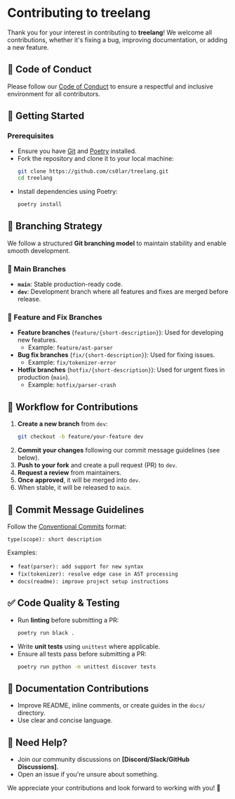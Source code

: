 # Contributing to treelang

Thank you for your interest in contributing to **treelang**! We welcome all contributions, whether it's fixing a bug, improving documentation, or adding a new feature.

## 📜 Code of Conduct

Please follow our [Code of Conduct](CODE_OF_CONDUCT.md) to ensure a respectful and inclusive environment for all contributors.

## 🚀 Getting Started

### Prerequisites

- Ensure you have [Git](https://git-scm.com/) and [Poetry](https://python-poetry.org/) installed.
- Fork the repository and clone it to your local machine:
  ```sh
  git clone https://github.com/cs0lar/treelang.git
  cd treelang
  ```
- Install dependencies using Poetry:
  ```sh
  poetry install
  ```

## 🌳 Branching Strategy

We follow a structured **Git branching model** to maintain stability and enable smooth development.

### 🔹 Main Branches

- **`main`**: Stable production-ready code.
- **`dev`**: Development branch where all features and fixes are merged before release.

### 🔹 Feature and Fix Branches

- **Feature branches** (`feature/{short-description}`): Used for developing new features.
  - Example: `feature/ast-parser`
- **Bug fix branches** (`fix/{short-description}`): Used for fixing issues.
  - Example: `fix/tokenizer-error`
- **Hotfix branches** (`hotfix/{short-description}`): Used for urgent fixes in production (`main`).
  - Example: `hotfix/parser-crash`

## 🔄 Workflow for Contributions

1. **Create a new branch** from `dev`:
   ```sh
   git checkout -b feature/your-feature dev
   ```
2. **Commit your changes** following our commit message guidelines (see below).
3. **Push to your fork** and create a pull request (PR) to `dev`.
4. **Request a review** from maintainers.
5. **Once approved**, it will be merged into `dev`.
6. When stable, it will be released to `main`.

## 📌 Commit Message Guidelines

Follow the [Conventional Commits](https://www.conventionalcommits.org/) format:

```
type(scope): short description
```

Examples:

- `feat(parser): add support for new syntax`
- `fix(tokenizer): resolve edge case in AST processing`
- `docs(readme): improve project setup instructions`

## ✅ Code Quality & Testing

- Run **linting** before submitting a PR:
  ```sh
  poetry run black .
  ```
- Write **unit tests** using `unittest` where applicable.
- Ensure all tests pass before submitting a PR:
  ```sh
  poetry run python -m unittest discover tests
  ```

## 📖 Documentation Contributions

- Improve README, inline comments, or create guides in the `docs/` directory.
- Use clear and concise language.

## 💬 Need Help?

- Join our community discussions on **[Discord/Slack/GitHub Discussions]**.
- Open an issue if you're unsure about something.

We appreciate your contributions and look forward to working with you! 🚀

